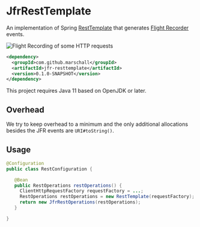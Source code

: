 JfrRestTemplate
===============

An implementation of Spring [RestTemplate](https://docs.spring.io/spring-framework/docs/current/javadoc-api/org/springframework/web/client/RestTemplate.html) that generates [Flight Recorder](https://openjdk.java.net/jeps/328) events.


![Flight Recording of some HTTP requests](https://github.com/marschall/catalina-resttemplate/raw/master/src/main/javadoc/Screenshot.png)


```xml
<dependency>
  <groupId>com.github.marschall</groupId>
  <artifactId>jfr-resttemplate</artifactId>
  <version>0.1.0-SNAPSHOT</version>
</dependency>
```

This project requires Java 11 based on OpenJDK or later.

Overhead
--------

We try to keep overhead to a minimum and the only additional allocations besides the JFR events are `URI#toString()`.


Usage
-----

```java
@Configuration
public class RestConfiguration {

   @Bean
   public RestOperations restOperations() {
     ClientHttpRequestFactory requestFactory = ...;
     RestOperations restOperations = new RestTemplate(requestFactory);
     return new JfrRestOperations(restOperations);
   }

}
```

